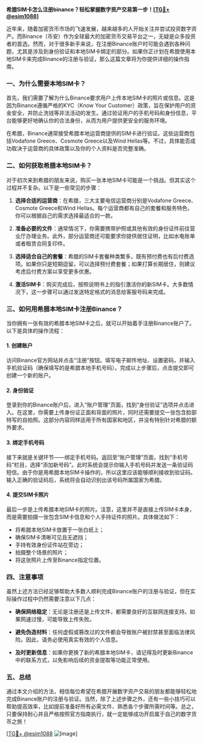 **希腊SIM卡怎么注册binance？轻松掌握数字资产交易第一步！[[TG💪+ @esim1088](https://t.me/s/esim1088)]**

近年来，随着加密货币市场的飞速发展，越来越多的人开始关注并尝试投资数字资产。而Binance（币安）作为全球最大的加密货币交易平台之一，无疑是众多投资者的首选。然而，对于很多新手来说，在注册Binance账户时可能会遇到各种问题，尤其是涉及到身份验证和本地SIM卡绑定的部分。如果你正计划在希腊使用本地SIM卡来完成Binance的注册与验证，那么这篇文章将为你提供详细的操作指南。

### 一、为什么需要本地SIM卡？

首先，我们需要了解为什么Binance要求用户上传本地SIM卡的照片或信息。这是因为Binance遵循严格的KYC（Know Your Customer）政策，旨在保护用户的资金安全，并防止洗钱等非法活动的发生。通过验证用户的手机号码和身份信息，平台能够更好地确认你的合法身份，从而为用户提供更安全的服务环境。

在希腊，Binance通常接受希腊本地运营商提供的SIM卡进行验证。这些运营商包括Vodafone Greece、Cosmote Greece以及Wind Hellas等。不过，具体能否成功取决于运营商的具体政策以及你的个人资料是否完整准确。

### 二、如何获取希腊本地SIM卡？

对于初次来到希腊的朋友来说，购买一张本地SIM卡可能是一个挑战。但其实这个过程并不复杂。以下是一些常见的步骤：

1. **选择合适的运营商**：在希腊，三大主要电信运营商分别是Vodafone Greece、Cosmote Greece和Wind Hellas。每个运营商都有自己的套餐和服务特色，你可以根据自己的需求选择最适合的一款。
   
2. **准备必要的文件**：通常情况下，你需要携带护照或其他有效的身份证件前往营业厅办理业务。此外，部分运营商还可能要求你提供居住证明，比如水电账单或者租赁合同复印件。

3. **选择适合自己的套餐**：希腊的SIM卡套餐种类繁多，既有预付费也有后付费选项。如果你只是短期逗留，可以选择预付费套餐；如果打算长期居住，则建议考虑后付费方案以享受更多优惠。

4. **激活SIM卡**：购买完成后，按照说明书上的指引激活你的新SIM卡。大多数情况下，这一步骤可以通过发送特定格式的消息给客服号码来完成。

### 三、如何用希腊本地SIM卡注册Binance？

当你拥有一张有效的希腊本地SIM卡之后，就可以开始着手注册Binance账户了。以下是具体的操作流程：

#### 1. 创建账户

访问Binance官方网站并点击“注册”按钮。填写电子邮件地址、设置密码，并输入手机验证码（确保填写的是希腊本地手机号码）。完成以上步骤后，点击提交即可创建一个新的账户。

#### 2. 身份验证

登录到你的Binance账户后，进入“账户管理”页面，找到“身份验证”选项并点击进入。在这里，你需要上传身份证正面和背面的照片，同时还需要提交一张包含脸部特写的自拍照。这部分内容同样适用于所有国家和地区，并没有特别针对希腊的额外要求。

#### 3. 绑定手机号码

接下来就是关键环节——绑定手机号码。返回至“账户管理”页面，找到“手机号码”栏目，选择“添加新号码”。此时系统会提示你输入手机号码并发送一条验证码短信。由于你是用希腊本地SIM卡操作的，所以这里应该能够顺利接收到验证码。输入正确的验证码后，系统将会自动识别出该号码所属国家为希腊。

#### 4. 提交SIM卡照片

最后一步是上传希腊本地SIM卡的照片。注意，这里并不是直接上传SIM卡本身，而是需要拍摄一张包含SIM卡信息和个人手持证件的照片。具体做法如下：
   - 将希腊本地SIM卡放置于一张白纸上；
   - 确保SIM卡清晰可见且无遮挡；
   - 手持有效身份证件站在旁边；
   - 拍摄整个场景的照片；
   - 将这张照片上传至Binance指定位置。

### 四、注意事项

虽然上述方法已经足够帮助大多数人顺利完成Binance账户的注册与验证，但在实际操作过程中仍然需要注意以下几点：

- **确保网络稳定**：无论是注册还是上传文件，都需要良好的互联网连接支持。如果网速过慢，可能导致上传失败。
  
- **避免伪造材料**：任何虚假或篡改过的文件都会导致账户被封禁甚至面临法律风险。因此，请务必使用真实有效的个人信息。

- **及时更新信息**：如果你更换了新的希腊本地SIM卡，请记得及时更新Binance中的联系方式，以免影响后续的资金提取等功能正常使用。

### 五、总结

通过本文介绍的方法，相信每位希望在希腊开展数字资产交易的朋友都能够轻松地完成Binance账户的注册与验证。当然，除了上述步骤之外，还有一些小技巧可以帮助提高效率，比如提前准备好所有必需文件、熟悉各个步骤所需时间等。总之，只要保持耐心并且严格按照官方指南执行，就一定能够成功开启属于自己的数字货币之旅！

[[TG💪+ @esim1088](https://t.me/s/esim1088) ![Image](https://i.postimg.cc/4NQfJmqS/Snipaste-2025-05-13-00-14-12.png)]